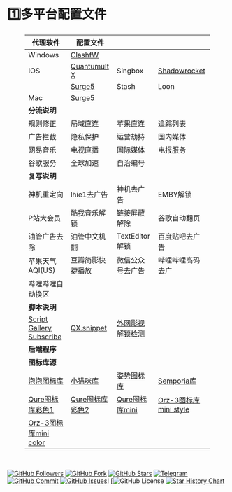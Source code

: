 # 1️⃣多平台配置文件
<figure class='table-figure'><table>
<thead>
<tr><th>代理软件</th><th>配置文件</th><th>&nbsp;</th><th>&nbsp;</th></tr></thead>
<tbody><tr><td>Windows</td><td><a href='https://raw.githubusercontent.com/DaMauu/Gears/main/Templates/ClashfW.yml'>ClashfW</a></td><td>&nbsp;</td><td>&nbsp;</td></tr><tr><td>IOS</td><td><a href='https://raw.githubusercontent.com/DaMauu/Gears/main/Templates/Quantumult%20X.conf'>Quantumult X</a></td><td>Singbox</td><td><a href='https://raw.githubusercontent.com/DaMauu/Gears/main/Templates/Shadowrocket.conf'>Shadowrocket</a></td></tr><tr><td>&nbsp;</td><td><a href='https://raw.githubusercontent.com/DaMauu/Gears/main/Templates/Surge%205.conf'>Surge5</a></td><td>Stash</td><td>Loon</td></tr><tr><td>Mac</td><td><a href='https://raw.githubusercontent.com/DaMauu/Gears/main/Templates/Surge%205.conf'>Surge5</a></td><td>&nbsp;</td><td>&nbsp;</td></tr><tr><td><strong>分流说明</strong></td><td>&nbsp;</td><td>&nbsp;</td><td>&nbsp;</td></tr><tr><td>规则修正</td><td>局域直连</td><td>苹果直连</td><td>追踪列表</td></tr><tr><td>广告拦截</td><td>隐私保护</td><td>运营劫持</td><td>国内媒体</td></tr><tr><td>网易音乐</td><td>电视直播</td><td>国际媒体</td><td>电报服务</td></tr><tr><td>谷歌服务</td><td>全球加速</td><td>自治编号</td><td>&nbsp;</td></tr><tr><td><strong>复写说明</strong></td><td>&nbsp;</td><td>&nbsp;</td><td>&nbsp;</td></tr><tr><td>神机重定向</td><td>lhie1去广告</td><td>神机去广告</td><td>EMBY解锁</td></tr><tr><td>P站大会员</td><td>酷我音乐解锁</td><td>链接屏蔽解除</td><td>谷歌自动翻页</td></tr><tr><td>油管广告去除</td><td>油管中文机翻</td><td>TextEditor解锁</td><td>百度贴吧去广告</td></tr><tr><td>苹果天气AQI(US)</td><td>豆瓣简影快捷播放</td><td>微信公众号去广告</td><td>哔哩哔哩高码去广</td></tr><tr><td>哔哩哔哩自动换区</td><td>&nbsp;</td><td>&nbsp;</td><td>&nbsp;</td></tr><tr><td><strong>脚本说明</strong></td><td>&nbsp;</td><td>&nbsp;</td><td>&nbsp;</td></tr><tr><td><a href='https://raw.githubusercontent.com/DaMauu/Gears/main/Package/QuantumultX/Script Gallery Subscribe.json'>Script Gallery Subscribe</a></td><td><a href='https://raw.githubusercontent.com/Peng-YM/QuanX/master/Tasks/task.json'>QX.snippet</a></td><td><a href='https://raw.githubusercontent.com/Hyseen/Scripts/master/QuantumultX/task.jsontask.json'>外网影视解锁检测</a></td><td>&nbsp;</td></tr><tr><td><strong>后端程序</strong></td><td>&nbsp;</td><td>&nbsp;</td><td>&nbsp;</td></tr><tr><td><strong>图标库源</strong></td><td>&nbsp;</td><td>&nbsp;</td><td>&nbsp;</td></tr><tr><td><a href='https://quantumult.app/x/open-app/ui?module=gallery&amp;type=icon&amp;action=add&amp;content=[    &quot;https%3A%2F%2Fraw.githubusercontent.com%2Ftugepaopao%2FImage-Storage%2Fmaster%2Fother%2FCute.json&quot; ]'>泡泡图标库</a></td><td><a href='https://quantumult.app/x/open-app/ui?module=gallery&amp;type=icon&amp;action=add&amp;content=[    &quot;https%3A%2F%2Fraw.githubusercontent.com%2FYuanxsxs%2FQtumultX%2Fmaster%2FIcon%2FCatcat.json&quot; ]'>小猫咪库</a></td><td><a href='https://quantumult.app/x/open-app/ui?module=gallery&amp;type=icon&amp;action=add&amp;content=[    &quot;https%3A%2F%2Fraw.githubusercontent.com%2FLovedGM%2FQuantumult-X-TuBiao%2Fmain%2Fzishi-cs.json&quot; ]'>姿势图标库</a></td><td><a href='https://quantumult.app/x/open-app/ui?module=gallery&amp;type=icon&amp;action=add&amp;content=[    &quot;https%3A%2F%2Fraw.githubusercontent.com%2FSemporia%2FHand-Painted-icon%2Fmaster%2FSemporia.json&quot; ]'>Semporia库</a></td></tr><tr><td><a href='https://quantumult.app/x/open-app/ui?module=gallery&amp;type=icon&amp;action=add&amp;content=[    &quot;https%3A%2F%2Fgithub.com%2FKoolson%2FQure%2Fraw%2Fmaster%2FOther%2FQureColor-All.json&quot; ]'>Qure图标库彩色1</a></td><td><a href='https://quantumult.app/x/open-app/ui?module=gallery&amp;type=icon&amp;action=add&amp;content=[    &quot;https%3A%2F%2Fraw.githubusercontent.com%2FKoolson%2FQure%2Fmaster%2FOther%2FQureColor.json&quot; ]'>Qure图标库彩色2</a></td><td><a href='https://quantumult.app/x/open-app/ui?module=gallery&amp;type=icon&amp;action=add&amp;content=[    &quot;https%3A%2F%2Fraw.githubusercontent.com%2FKoolson%2FQure%2Fmaster%2FOther%2FQuremini.json&quot; ]'>Qure图标库mini</a></td><td><a href='https://quantumult.app/x/open-app/ui?module=gallery&amp;type=icon&amp;action=add&amp;content=[    &quot;https%3A%2F%2Fgithub.com%2FOrz-3%2Fmini%2Fraw%2Fmaster%2Fmini.json&quot; ]'>Orz-3图标库mini style</a></td></tr><tr><td><a href='https://quantumult.app/x/open-app/ui?module=gallery&amp;type=icon&amp;action=add&amp;content=[    &quot;https%3A%2F%2Fraw.githubusercontent.com%2FOrz-3%2Fmini%2Fmaster%2FminiColor.json&quot; ]'>Orz-3图标库mini color</a></td><td>&nbsp;</td><td>&nbsp;</td><td>&nbsp;</td></tr></tbody>
</table></figure>
<p>&nbsp;</p>

[![GitHub Followers](https://img.shields.io/github/followers/DaMauu?label=follow&style=social)](https://github.com/DaMauu)
[![GitHub Fork](https://img.shields.io/github/forks/DaMauu/Gears)](https://github.com/DaMauu/Gears/network/members)
[![GitHub Stars](https://img.shields.io/github/stars/DaMauu/Gears)](https://github.com/DaMauu/Gears/stargazers)
[![Telegram](https://img.shields.io/badge/Telegram-Channel-33A8E3)](https://t.me/REBIRTHOKAY)
[![GitHub Commit](https://img.shields.io/github/commit-activity/m/DaMauu/Gears?label=Commits)](https://github.com/dDaMauu/Gears/commits/master)
[![GitHub Issues](https://img.shields.io/github/issues/DaMauu/Gears)](https://github.com/DaMauu/Gears/issues)!
[![GitHub License](https://img.shields.io/github/license/mashape/apistatus.svg)
[![Star History Chart](https://api.star-history.com/svg?repos=DaMauu/Gears&type=Timeline)](https://star-history.com/#DaMauu/Gears&Timeline)

